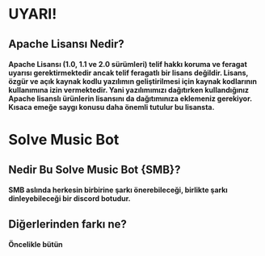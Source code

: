 # UYARI!

## Apache Lisansı Nedir?

#### Apache Lisansı (1.0, 1.1 ve 2.0 sürümleri) telif hakkı koruma ve feragat uyarısı gerektirmektedir ancak telif feragatlı bir lisans değildir. Lisans, özgür ve açık kaynak kodlu yazılımın geliştirilmesi için kaynak kodlarının kullanımına izin vermektedir. Yani yazılımımızı dağıtırken kullandığınız Apache lisanslı ürünlerin lisansını da dağıtımınıza eklemeniz gerekiyor. Kısaca emeğe saygı konusu daha önemli tutulur bu lisansta.

# Solve Music Bot

## Nedir Bu Solve Music Bot {SMB}?

#### SMB aslında herkesin birbirine şarkı önerebileceği, birlikte şarkı dinleyebileceği bir discord botudur.

## Diğerlerinden farkı ne? 

#### Öncelikle bütün 




